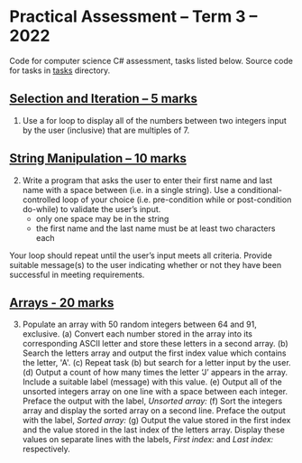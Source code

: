 # Practical Assessment – Term 3 – 2022
Code for computer science C# assessment, tasks listed below.
Source code for tasks in [tasks](tasks) directory.

## [Selection and Iteration – 5 marks](tasks/TaskOne.cs)
1. Use a for loop to display all of the numbers between two integers input by the user (inclusive) that are multiples of 7.

## [String Manipulation – 10 marks](tasks/TaskTwo.cs)
2. Write a program that asks the user to enter their first name and last name with a space between (i.e. in a single string). Use a conditional-controlled loop of your choice (i.e. pre-condition while or post-condition do-while) to validate the user’s input.
    * only one space may be in the string
    * the first name and the last name must be at least two characters each

Your loop should repeat until the user’s input meets all criteria. Provide suitable message(s) to the user indicating whether or not they have been successful in meeting requirements.

## [Arrays - 20 marks](tasks/TaskThree.cs)
3. Populate an array with 50 random integers between 64 and 91, exclusive.
<span>(a) Convert each number stored in the array into its corresponding ASCII letter and store these letters in a second array.</span>
<span>(b) Search the letters array and output the first index value which contains the letter, 'A'.</span>
<span>(c) Repeat task (b) but search for a letter input by the user.</span>
<span>(d) Output a count of how many times the letter ‘J’ appears in the array. Include a suitable label (message) with this value.</span>
<span>(e) Output all of the unsorted integers array on one line with a space between each integer. Preface the output with the label, *Unsorted array:*</span>
<span>(f) Sort the integers array and display the sorted array on a second line. Preface the output with the label, *Sorted array:*</span>
<span>(g) Output the value stored in the first index and the value stored in the last index of the letters array. Display these values on separate lines with the labels, *First index:* and *Last index:* respectively.</span>
